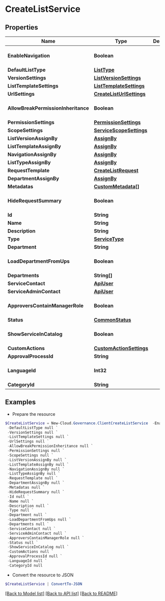 # CreateListService
## Properties

Name | Type | Description | Notes
------------ | ------------- | ------------- | -------------
**EnableNavigation** | **Boolean** |  | [optional] [default to $false]
**DefaultListType** | [**ListType**](ListType.md) |  | [optional] 
**VersionSettings** | [**ListVersionSettings**](ListVersionSettings.md) |  | [optional] 
**ListTemplateSettings** | [**ListTemplateSettings**](ListTemplateSettings.md) |  | [optional] 
**UrlSettings** | [**CreateListUrlSettings**](CreateListUrlSettings.md) |  | [optional] 
**AllowBreakPermissionInheritance** | **Boolean** |  | [optional] [default to $false]
**PermissionSettings** | [**PermissionSettings**](PermissionSettings.md) |  | [optional] 
**ScopeSettings** | [**ServiceScopeSettings**](ServiceScopeSettings.md) |  | [optional] 
**ListVersionAssignBy** | [**AssignBy**](AssignBy.md) |  | [optional] 
**ListTemplateAssignBy** | [**AssignBy**](AssignBy.md) |  | [optional] 
**NavigationAssignBy** | [**AssignBy**](AssignBy.md) |  | [optional] 
**ListTypeAssignBy** | [**AssignBy**](AssignBy.md) |  | [optional] 
**RequestTemplate** | [**CreateListRequest**](CreateListRequest.md) |  | [optional] 
**DepartmentAssignBy** | [**AssignBy**](AssignBy.md) |  | [optional] 
**Metadatas** | [**CustomMetadata[]**](CustomMetadata.md) |  | [optional] 
**HideRequestSummary** | **Boolean** |  | [optional] [default to $false]
**Id** | **String** |  | [optional] 
**Name** | **String** |  | [optional] 
**Description** | **String** |  | [optional] 
**Type** | [**ServiceType**](ServiceType.md) |  | [optional] 
**Department** | **String** |  | [optional] 
**LoadDepartmentFromUps** | **Boolean** |  | [optional] [default to $false]
**Departments** | **String[]** |  | [optional] 
**ServiceContact** | [**ApiUser**](ApiUser.md) |  | [optional] 
**ServiceAdminContact** | [**ApiUser**](ApiUser.md) |  | [optional] 
**ApproversContainManagerRole** | **Boolean** |  | [optional] [default to $false]
**Status** | [**CommonStatus**](CommonStatus.md) |  | [optional] 
**ShowServiceInCatalog** | **Boolean** |  | [optional] [default to $false]
**CustomActions** | [**CustomActionSettings**](CustomActionSettings.md) |  | [optional] 
**ApprovalProcessId** | **String** |  | [optional] 
**LanguageId** | **Int32** |  | [optional] [default to 0]
**CategoryId** | **String** |  | [optional] 

## Examples

- Prepare the resource
```powershell
$CreateListService = New-Cloud.Governance.ClientCreateListService  -EnableNavigation null `
 -DefaultListType null `
 -VersionSettings null `
 -ListTemplateSettings null `
 -UrlSettings null `
 -AllowBreakPermissionInheritance null `
 -PermissionSettings null `
 -ScopeSettings null `
 -ListVersionAssignBy null `
 -ListTemplateAssignBy null `
 -NavigationAssignBy null `
 -ListTypeAssignBy null `
 -RequestTemplate null `
 -DepartmentAssignBy null `
 -Metadatas null `
 -HideRequestSummary null `
 -Id null `
 -Name null `
 -Description null `
 -Type null `
 -Department null `
 -LoadDepartmentFromUps null `
 -Departments null `
 -ServiceContact null `
 -ServiceAdminContact null `
 -ApproversContainManagerRole null `
 -Status null `
 -ShowServiceInCatalog null `
 -CustomActions null `
 -ApprovalProcessId null `
 -LanguageId null `
 -CategoryId null
```

- Convert the resource to JSON
```powershell
$CreateListService | ConvertTo-JSON
```

[[Back to Model list]](../README.md#documentation-for-models) [[Back to API list]](../README.md#documentation-for-api-endpoints) [[Back to README]](../README.md)

